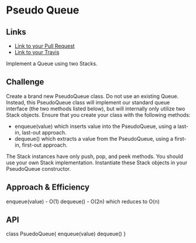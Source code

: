 # Pseudo Queue

## Links

-  [ Link to your Pull Request](https://github.com/morgan-401-advanced-javascript/data-structures-and-algorithms/pull/9)
-   [Link to your Travis](https://travis-ci.com/morgan-401-advanced-javascript/data-structures-and-algorithms/jobs/252463737)

Implement a Queue using two Stacks.

## Challenge
Create a brand new PseudoQueue class. Do not use an existing Queue. Instead, this PseudoQueue class will implement our standard queue interface (the two methods listed below), but will internally only utilize two Stack objects. Ensure that you create your class with the following methods:

* enqueue(value) which inserts value into the PseudoQueue, using a last-in, last-out approach.
* dequeue() which extracts a value from the PseudoQueue, using a first-in, first-out approach.

The Stack instances have only push, pop, and peek methods. You should use your own Stack implementation. Instantiate these Stack objects in your PseudoQueue constructor.

## Approach & Efficiency

  enqueue(value) - O(1)
  dequeue() - O(2n) which reduces to O(n)


## API
class PsuedoQueue{
  enqueue(value)
  dequeue()
}